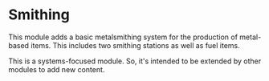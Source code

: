 Smithing
============

This module adds a basic metalsmithing system for the production of metal-based items. This includes two smithing
stations as well as fuel items.

This is a systems-focused module. So, it's intended to be extended by other modules to add new content.